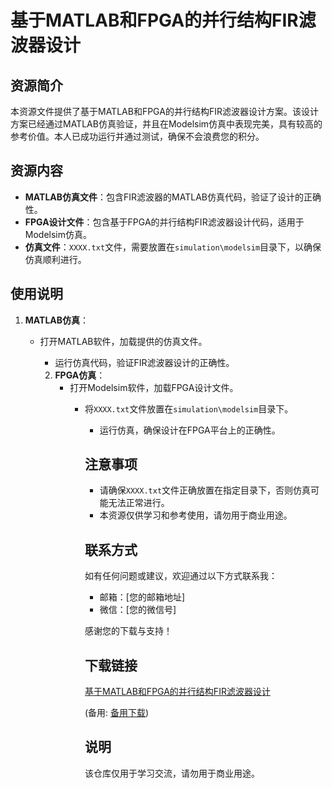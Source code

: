 # 基于MATLAB和FPGA的并行结构FIR滤波器设计

## 资源简介

本资源文件提供了基于MATLAB和FPGA的并行结构FIR滤波器设计方案。该设计方案已经通过MATLAB仿真验证，并且在Modelsim仿真中表现完美，具有较高的参考价值。本人已成功运行并通过测试，确保不会浪费您的积分。

## 资源内容

- **MATLAB仿真文件**：包含FIR滤波器的MATLAB仿真代码，验证了设计的正确性。
- **FPGA设计文件**：包含基于FPGA的并行结构FIR滤波器设计代码，适用于Modelsim仿真。
- **仿真文件**：`XXXX.txt`文件，需要放置在`simulation\modelsim`目录下，以确保仿真顺利进行。

## 使用说明

1. **MATLAB仿真**：
   - 打开MATLAB软件，加载提供的仿真文件。
      - 运行仿真代码，验证FIR滤波器设计的正确性。

      2. **FPGA仿真**：
         - 打开Modelsim软件，加载FPGA设计文件。
            - 将`XXXX.txt`文件放置在`simulation\modelsim`目录下。
               - 运行仿真，确保设计在FPGA平台上的正确性。

               ## 注意事项

               - 请确保`XXXX.txt`文件正确放置在指定目录下，否则仿真可能无法正常进行。
               - 本资源仅供学习和参考使用，请勿用于商业用途。

               ## 联系方式

               如有任何问题或建议，欢迎通过以下方式联系我：
               - 邮箱：[您的邮箱地址]
               - 微信：[您的微信号]

               感谢您的下载与支持！

               ## 下载链接
               [基于MATLAB和FPGA的并行结构FIR滤波器设计](https://pan.quark.cn/s/5f5db59a7d5a) 

               (备用: [备用下载](https://pan.baidu.com/s/1c65ekzKSHHPZxCqeJHYlYQ?pwd=1234))

               ## 说明

               该仓库仅用于学习交流，请勿用于商业用途。

